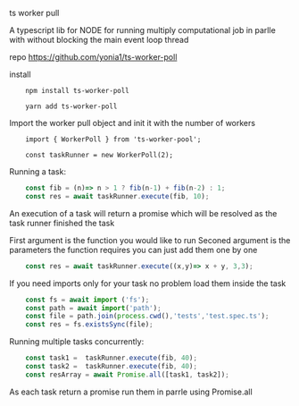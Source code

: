 ts worker pull

A typescript lib for NODE for running multiply computational job in parlle with
without blocking the main event loop thread 

repo
https://github.com/yonia1/ts-worker-poll

install 

```
    npm install ts-worker-poll 
    
    yarn add ts-worker-poll
```
Import the worker pull object and init it with the number of workers

```$xslt
    import { WorkerPoll } from 'ts-worker-pool';
    
    const taskRunner = new WorkerPoll(2);
```

Running a task:

```javascript
    const fib = (n)=> n > 1 ? fib(n-1) + fib(n-2) : 1;
    const res = await taskRunner.execute(fib, 10);
```

An execution of a task will return a promise which will be resolved as the task runner
finished the task

First argument is the function you would like to run
Seconed argument is the parameters the function requires you can just add them one by one

```javascript
    const res = await taskRunner.execute((x,y)=> x + y, 3,3);
```

If you need imports only for your task no problem load them inside the task

```javascript
    const fs = await import ('fs');
    const path = await import('path');
    const file = path.join(process.cwd(),'tests','test.spec.ts');
    const res = fs.existsSync(file);
```

Running multiple tasks concurrently:

```javascript
    const task1 =  taskRunner.execute(fib, 40);
    const task2 =  taskRunner.execute(fib, 40);
    const resArray = await Promise.all([task1, task2]);
```

As each task return a promise run them in parrle using Promise.all
